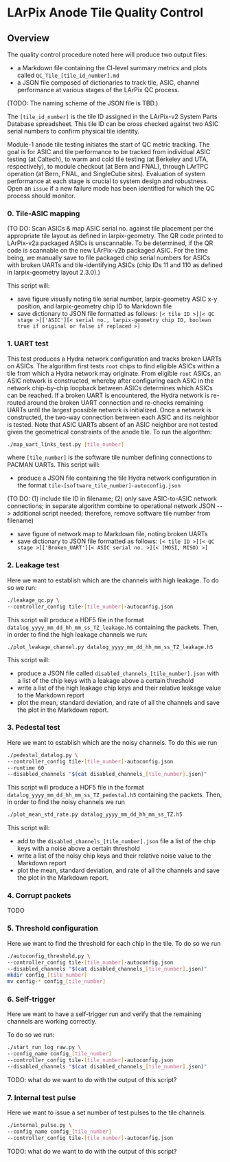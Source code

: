 # LArPix Anode Tile Quality Control

## Overview

The quality control procedure noted here will produce two output files: 

- a Markdown file containing the CI-level summary metrics and plots called `QC_Tile_[tile_id_number].md`
- a JSON file composed of dictionaries to track tile, ASIC, channel performance at various stages of the LArPix QC process. 

(TODO: The naming scheme of the JSON file is TBD.) 

The `[tile_id_number]` is the tile ID assigned in the LArPix-v2 System Parts Database spreadsheet. This tile ID can be cross checked against two ASIC serial numbers to confirm physical tile identity. 

Module-1 anode tile testing initiates the start of QC metric tracking. The goal is for ASIC and tile performance to be tracked from individual ASIC testing (at Caltech), to warm and cold tile testing (at Berkeley and UTA, respectively), to module checkout (at Bern and FNAL), through LArTPC operation (at Bern, FNAL, and SingleCube sites). Evaluation of system performance at each stage is crucial to system design and robustness. Open an `issue` if a new failure mode has been identified for which the QC process should monitor.

### 0. Tile-ASIC mapping
(TO DO: Scan ASICs & map ASIC serial no. against tile placement per the appropriate tile layout as defined in larpix-geometry. The QR code printed to LArPix-v2a packaged ASICs is unscannable. To be determined, if the QR code is scannable on the new LArPix-v2b packaged ASIC. For the time being, we manually save to file packaged chip serial numbers for ASICs with broken UARTs and tile-identifying ASICs (chip IDs 11 and 110 as defined in larpix-geometry layout 2.3.0).)

This script will:
- save figure visually noting tile serial number, larpix-geometry ASIC x-y position, and larpix-geometry chip ID to Markdown file
- save dictionary to JSON file formatted as follows: ```[< tile ID >][< QC stage >]['ASIC'][< serial no., larpix-geometry chip ID, boolean true if original or false if replaced >]```


### 1. UART test
This test produces a Hydra network configuration and tracks broken UARTs on ASICs. The algorithm first tests `root` chips to find eligible ASICs within a tile from which a Hydra network may originate. From eligible `root` ASICs, an ASIC network is constructed, whereby after configuring each ASIC in the network chip-by-chip loopback between ASICs determines which ASICs can be reached. If a broken UART is encountered, the Hydra network is re-routed around the broken UART connection and re-checks remaining UARTs until the largest possible network is initialized. Once a network is constructed, the two-way connection between each ASIC and its neighbor is tested. Note that ASIC UARTs absent of an ASIC neighbor are not tested given the geometrical constraints of the anode tile. To run the algorithm:

```bash
./map_uart_links_test.py [tile_number]
```

where `[tile_number]` is the software tile number defining connections to PACMAN UARTs. This script will:
- produce a JSON file containing the tile Hydra network configuration in the format `tile-[software_tile_number]-autoconfig.json` 

(TO DO: (1) include tile ID in filename; (2) only save ASIC-to-ASIC network connections; in separate algorithm combine to operational network JSON --> additional script needed; therefore, remove software tile number from filename)

- save figure of network map to Markdown file, noting broken UARTs
- save dictionary to JSON file formatted as follows: ```[< tile ID >][< QC stage >]['Broken_UART'][< ASIC serial no. >][< (MOSI, MISO) >]```

### 2. Leakage test
Here we want to establish which are the channels with high leakage.
To do so we run:

```bash
./leakage_qc.py \
--controller_config tile-[tile_number]-autoconfig.json
```

This script will produce a HDF5 file in the format `datalog_yyyy_mm_dd_hh_mm_ss_TZ_leakage.h5` containing the packets. Then, in order to find the high leakage channels we run:

```base
./plot_leakage_channel.py datalog_yyyy_mm_dd_hh_mm_ss_TZ_leakage.h5
```

This script will:
- produce a JSON file called `disabled_channels_[tile_number].json` with a list of the chip keys with a leakage above a certain threshold
- write a list of the high leakage chip keys and their relative leakage value to the Markdown report
- plot the mean, standard deviation, and rate of all the channels and save the plot in the Markdown report.

### 3. Pedestal test
Here we want to establish which are the noisy channels. To do this we run

```bash
./pedestal_datalog.py \
--controller_config tile-[tile_number]-autoconfig.json
--runtime 60
--disabled_channels "$(cat disabled_channels_[tile_number].json)"
```

This script will produce a HDF5 file in the format `datalog_yyyy_mm_dd_hh_mm_ss_TZ_pedestal.h5` containing the packets. Then, in order to find the noisy channels we run

```bash
./plot_mean_std_rate.py datalog_yyyy_mm_dd_hh_mm_ss_TZ.h5
```
This script will:
- add to the `disabled_channels_[tile_number].json` file a list of the chip keys with a noise above a certain threshold
- write a list of the noisy chip keys and their relative noise value to the Markdown report
- plot the mean, standard deviation, and rate of all the channels and save the plot in the Markdown report.

### 4. Corrupt packets
TODO

### 5. Threshold configuration
Here we want to find the threshold for each chip in the tile. To do so we run

```bash
./autoconfig_threshold.py \
--controller_config tile-[tile_number]-autoconfig.json
--disabled_channels "$(cat disabled_channels_[tile_number].json)"
mkdir config_[tile_number]
mv config-* config_[tile_number]
```

### 6. Self-trigger
Here we want to have a self-trigger run and verify that the remaining channels are working correctly.

To do so we run:
```bash
./start_run_log_raw.py \
--config_name config_[tile_number]
--controller_config tile-[tile_number]-autoconfig.json
--disabled_channels "$(cat disabled_channels_[tile_number].json)"
```

TODO: what do we want to do with the output of this script?

### 7. Internal test pulse
Here we want to issue a set number of test pulses to the tile channels.

```bash
./internal_pulse.py \
--config_name config_[tile_number]
--controller_config tile-[tile_number]-autoconfig.json
```

TODO: what do we want to do with the output of this script?
